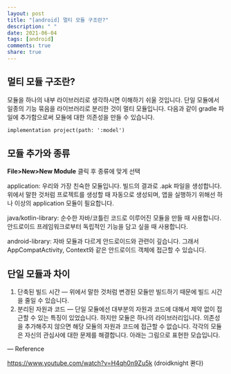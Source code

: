 ```yaml
---
layout: post
title: "[android] 멀티 모듈 구조란?"
description: " "
date: 2021-06-04
tags: [android]
comments: true
share: true
---
```


## 멀티 모듈 구조란?

모듈을 하나의 내부 라이브러리로 생각하시면 이해하기 쉬울 것입니다. 단일 모듈에서 일종의 기능 묶음을 라이브러리로 분리한 것이 멀티 모듈입니다. 다음과 같이 gradle 파일에 추가함으로써 모듈에 대한 의존성을 만들 수 있습니다.

```xml
implementation project(path: ':model')
```



## 모듈 추가와 종류

**File>New>New Module**  클릭 후 종류에 맞게 선택



application: 우리와 가장 친숙한 모듈입니다. 빌드의 결과로 .apk 파일을 생성합니다. 위에서 말한 것처럼 프로젝트를 생성할 때 자동으로 생성되며, 앱을 실행하기 위해선 하나 이상의 application 모듈이 필요합니다.

java/kotlin-library: 순수한 자바/코틀린 코드로 이루어진 모듈을 만들 때 사용합니다. 안드로이드 프레임워크로부터 독립적인 기능을 담고 싶을 때 사용합니다.

android-library: 자바 모듈과 다르게 안드로이드와 관련이 깊습니다. 그래서 AppCompatActivity, Context와 같은 안드로이드 객체에 접근할 수 있습니다.

## 단일 모듈과 차이

1. 단축된 빌드 시간 — 위에서 말한 것처럼 변경된 모듈만 빌드하기 때문에 빌드 시간을 줄일 수 있습니다.
2. 분리된 자원과 코드 — 단일 모듈에선 대부분의 자원과 코드에 대해서 제약 없이 접근할 수 있는 특징이 있었습니다. 하지만 모듈은 하나의 라이브러리입니다. 의존성을 추가해주지 않으면 해당 모듈의 자원과 코드에 접근할 수 없습니다. 각각의 모듈은 자신의 관심사에 대한 문제를 해결합니다. 아래는 그림으로 표현한 모습입니다.







— Reference

https://www.youtube.com/watch?v=H4qh0n9Zu5k (droidknight 콴다)